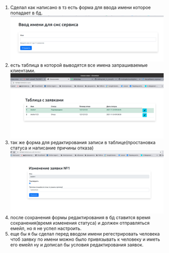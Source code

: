 1) Сделал как написано в тз есть форма для ввода имени которое попадает в бд.
   ![alt text](screenshots/2021-11-24_12-55.png)
2) есть таблица в которой выводятся все имена запрашиваемые клиентами.
   ![alt text](screenshots/2.png)
3) так же форма для редактирования записи в таблице(простановка статуса и написание причины отказа)
   ![alt text](screenshots/3.png)
4) после сохранения формы редактирования в бд ставится время сохранения(время изменения статуса) и должен отправляться емейл, но я не успел настроить.
5) еще бы я бы сделал перед вводом имени регестрировать человека чтоб заявку по имени можно было привязывать к человеку и иметь его емейл ну и дописал бы условия редактирования заявок.

